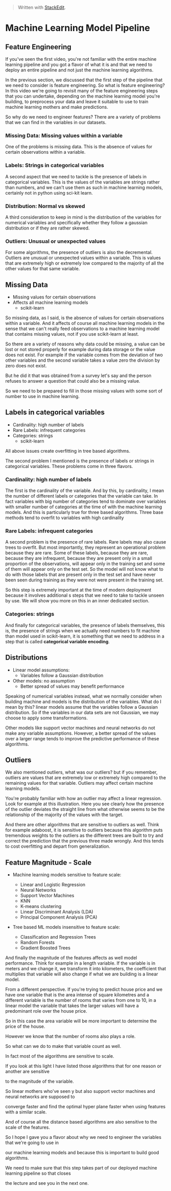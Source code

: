 > Written with [StackEdit](https://stackedit.io/).

# Machine Learning Model Pipeline
## Feature Engineering

  
If you've seen the first video, you're not familiar with the entire machine learning pipeline and you
got a flavor of what it is and that we need to deploy an entire pipeline and not just the machine learning
algorithms.

 In the previous section, we discussed that the first step of the pipeline that we need to consider is feature engineering. So what is feature engineering? In this video we're going to revisit many of the feature engineering steps that you can undertake, depending on the machine learning model you're building, to preprocess your data and leave it suitable to use to train machine learning mothers and make predictions.

So why do we need to engineer features? There are a variety of problems that we can find in the variables
in our datasets. 

### Missing Data: Missing values within a variable

One of the problems is missing data. This is the absence of values for certain observations within a variable.

### Labels: Strings in categorical variables

A second aspect that we need to tackle is the presence of labels in categorical variables. This is the values of the variables are strings rather than numbers, and we can't use them as such in machine learning models, certainly not in python using sci-kit learn.

### Distribution: Normal vs skewed

A third consideration to keep in mind is the distribution of the variables for numerical variables and specifically whether they follow a gaussian distribution or if they are rather skewed. 

### Outliers: Unusual or unexpected values

For some algorithms, the presence of outliers is also the decremental. Outliers are unusual or unexpected values within a variable. This is values that are extremely high or extremely low compared to the majority of all the other values for that same variable.

## Missing Data

- Missing values for certain observations
- Affects all machine learning models
	- scikit-learn

So missing data, as I said,  is the absence of values for certain observations within a variable. And it affects of course all machine learning models in the sense that we can't really feed observations to a machine learning model that contains missing values, not if you use scikit-learn at least.

So there are a variety of reasons why data could be missing, a value can be lost or not stored properly for example during data storage or the value does not exist. For example if the variable comes from the deviation of two other variables and the second variable takes a value zero the division by zero does not exist.

But he did it that was obtained from a survey let's say and the person refuses to answer a question that could also be a missing value.

So we need to be prepared to fill in those missing values with some sort of number to use in machine learning.

## Labels in categorical variables

- Cardinality: high number of labels
- Rare Labels: infrequent categories
- Categories: strings
	- scikit-learn

All above issues create overfitting in tree based algorithms.

The second problem I mentioned is the presence of labels or strings in categorical variables. These problems come in three flavors.

### Cardinality: high number of labels

The first is the cardinality of the variable. And by this, by cardinality, I mean the number of different labels or categories that the variable can take. In fact variables with big number of categories tend to dominate over variables with smaller number of categories at the time of with the machine learning models. And this is particularly true for three based algorithms. Three base methods tend to overfit to variables with high cardinality 

### Rare Labels: infrequent categories

A second problem is the presence of rare labels. Rare labels may also cause trees to overfit.  But most importantly, they represent an operational problem because they are rare. Some of these labels, because they are rare, because they are infrequent, because they are present only in a small proportion of the observations, will appear only in the training set and some of them will appear only on the test set. So the model will not know what to do with those labels that are present only in the test set and have never been seen during training as they were not were present in the training set.

So this step is extremely important at the time of modern deployment because it involves additional  s steps that we need to take to tackle unseen by use. We will show you more on this in an inner dedicated section.

### Categories: strings

And finally for categorical variables, the presence of labels themselves, this is, the presence of strings when we actually need numbers to fit machine than model used in scikit-learn,  it is something that we need to address in a step that is called **categorical variable encoding**. 

## Distributions

- Linear model assumptions:
	- Variables follow a Gaussian distribution
- Other models: no assumption
	- Better spread of values may benefit performance 

Speaking of numerical variables instead, what we normally consider when building machine and models is the distribution of the variables. What do I mean by this? linear models assume that the variables follow a Gaussian distribution. So if the variables in our data sets are not Gaussian, we may choose to apply some transformations.

Other models like support vector machines and neural networks do not make any variable assumptions. However, a better spread of the values over a larger range tends to improve the predictive performance of these algorithms.

## Outliers

We also mentioned outliers, what was our outliers? but if you remember, outliers are values that are extremely low or extremely high compared to the remaining values for that variable. Outliers may affect certain machine learning models.

You're probably familiar with how an outlier may affect a linear regression. Look for example at this illustration.  Here you see clearly how the presence of the outlier deviates the straight line from what otherwise seems to be the relationship of the majority of the values with the target.

And there are other algorithms that are sensitive to outliers as well. Think for example adaboost, it is sensitive to outliers because this algorithm puts tremendous weights to the outliers as the different trees are built to try and correct the prediction that the previous three made wrongly. And this tends to cost overfitting and depart from  generalization.

## Feature Magnitude - Scale

- Machine learning models sensitive to feature scale:
	- Linear and Logistic Regression
	- Neural Networks
	- Support Vector Machines
	- KNN
	- K-means clustering
	- Linear Discriminant Analysis (LDA)
	- Principal Component Analysis (PCA)

- Tree based ML models insensitive to feature scale:
	- Classification and Regression Trees
	- Random Forests
	- Gradient Boosted Trees

And finally the magnitude of the features affects as well model performance. Think for example in a length variable. If the variable is in meters and we change it, we transform it into kilometers, the coefficient that multiplies that variable will also change if what we are building is a linear model. 

From a different perspective. If you're trying to predict house price and we have one variable that is the area intense of square kilometres and a different variable is the number of rooms that varies from one to 10, in a linear model the variable that takes the larger values will have a predominant role over the house price.

So in this case the area variable will be more important to determine the price of the house.

However we know that the number of rooms also plays a role.

So what can we do to make that variable count as well.

In fact most of the algorithms are sensitive to scale.

If you look at this light I have listed those algorithms that for one reason or another are sensitive

to the magnitude of the variable.

So linear mothers who've seen y but also support vector machines and neural networks are supposed to

converge faster and find the optimal hyper plane faster when using features with a similar scale.

And of course all the distance based algorithms are also sensitive to the scale of the features.

So I hope I gave you a flavor about why we need to engineer the variables that we're going to use in

our machine learning models and because this is important to build good algorithms.

We need to make sure that this step takes part of our deployed machine learning pipeline so that closes

the lecture and see you in the next one.
<!--stackedit_data:
eyJoaXN0b3J5IjpbLTE2NzM5NDY3MzksMTkxOTMyMDE0MCwtMT
MxNDI5NzgzMF19
-->